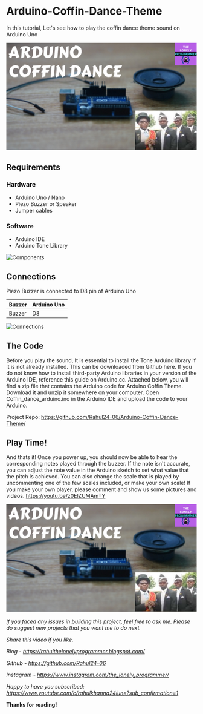# Arduino-Coffin-Dance-Theme
In this tutorial, Let's see how to play the coffin dance theme sound on Arduino Uno

[![Working Video](./images/youtube.png)]( https://youtu.be/z0ElZUMAmTY "Working of the Project - Click to Watch!")

## Requirements

### Hardware

* Arduino Uno / Nano
* Piezo Buzzer or Speaker
* Jumper cables

### Software

*   Arduino IDE
*   Arduino Tone Library

![Components](./images/part.png)

## Connections

Piezo Buzzer is connected to D8 pin of Arduino Uno

| Buzzer            |  Arduino Uno  |
|-----------------------|---------------|
| Buzzer |  D8 |

![Connections](./images/conn.png)

## The Code

Before you play the sound, It is essential to install the Tone Arduino library if it is not already installed. This can be downloaded from Github here. If you do not know how to install third-party Arduino libraries in your version of the Arduino IDE, reference this guide on Arduino.cc. Attached below, you will find a zip file that contains the Arduino code for Arduino Coffin Theme. Download it and unzip it somewhere on your computer. Open Coffin_dance_arduino.ino in the Arduino IDE and upload the code to your Arduino.

Project Repo: https://github.com/Rahul24-06/Arduino-Coffin-Dance-Theme/

## Play Time!

And thats it! Once you power up, you should now be able to hear the corresponding notes played through the buzzer. If the note isn't accurate, you can adjust the note value in the Arduino sketch to set what value that the pitch is achieved. You can also change the scale that is played by uncommenting one of the few scales included, or make your own scale! If you make your own player, please comment and show us some pictures and videos. https://youtu.be/z0ElZUMAmTY

[![Working Video](./images/youtube.png)](https://youtu.be/z0ElZUMAmTY "Working of the Project - Click to Watch!")


*If you faced any issues in building this project, feel free to ask me. Please do suggest new projects that you want me to do next.*

*Share this video if you like.*

*Blog - https://rahulthelonelyprogrammer.blogspot.com/*

*Github - https://github.com/Rahul24-06*

*Instagram - https://www.instagram.com/the_lonely_programmer/*

*Happy to have you subscribed: https://www.youtube.com/c/rahulkhanna24june?sub_confirmation=1*

**Thanks for reading!**
